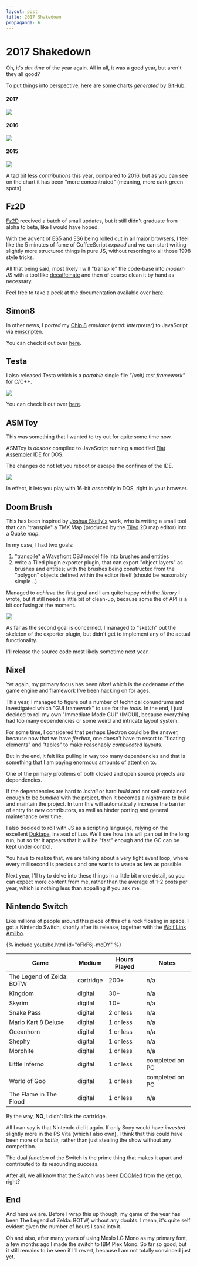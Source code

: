 ```yaml
---
layout: post
title: 2017 Shakedown
propaganda: 6
---
```

2017 Shakedown
==============
Oh, it's _dat time_ of the year again. All in all, it was a good year, but aren't they all good?

To put things into perspective, here are some charts *generated* by [GitHub][0].

#### 2017
![](/media/github/2017.png)

#### 2016
![](/media/github/2016.png)

#### 2015
![](/media/github/2015.png)

A tad bit less _contributions_ this year, compared to 2016, but as you can see on the chart it has been
"more concentrated" (meaning, more dark green spots).

Fz2D
----
[Fz2D][8] received a batch of small updates, but it still didn't graduate from alpha to
beta, like I would have hoped.

With the advent of ES5 and ES6 being rolled out in all major browsers, I feel like the 5
minutes of fame of CoffeeScript _expired_ and we can start writing slightly more structured
things in pure JS, without resorting to all those 1998 style tricks.

All that being said, most likely I will "transpile" the code-base into _modern JS_ with a tool
like [decaffeinate][10] and then of course clean it by hand as necessary.

Feel free to take a peek at the documentation available over [here][9].

Simon8
------
In other news, I _ported_ my [Chip 8][2] _emulator_ (_read: interpreter_) to JavaScript via [emscripten][1].

You can check it out over [here][3].

Testa
-----
I also released Testa which is a _portable_ single file _"(unit) test framework"_ for C/C++.

![](/media/2017/testa.png)

You can check it out over [here][4].

ASMToy
------
This was something that I wanted to try out for quite some time now.

ASMToy is _dosbox_ compiled to JavaScript running a modified [Flat Assembler][5] IDE for
DOS.

The changes do not let you reboot or escape the confines of the IDE.

![](/media/2017/asmtoy.png)

In effect, it lets you play with 16-bit _assembly_ in DOS, right in your browser.

Doom Brush
----------
This has been inspired by [Joshua Skelly's][12] work, who is writing a small tool that
can "transpile" a TMX Map (produced by the [Tiled][13] 2D map editor) into a Quake _map_.

In my case, I had two goals:

1. "transpile" a Wavefront OBJ model file into brushes and entities
2. write a Tiled plugin exporter plugin, that can export "object layers" as brushes
and entities; with the brushes being constructed from the "polygon" objects defined
within the editor itself (should be reasonably simple ..)

Managed to _achieve_ the first goal and I am quite happy with the _library_ I wrote,
but it still needs a little bit of clean-up, because some the of API is a bit
confusing at the moment.

![](/media/2017/db.png)

As far as the second goal is concerned, I managed to "sketch" out the skeleton of the
exporter plugin, but didn't get to implement any of the actual functionality.

I'll release the source code most likely sometime next year.

Nixel
-----
Yet again, my primary focus has been _Nixel_ which is the codename of the game engine
and framework I've been hacking on for ages.

This year, I managed to figure out a number of technical conundrums and investigated
which "GUI framework" to use for the _tools_. In the end, I just decided to
roll my own "Immediate Mode GUI" (IMGUI), because everything had too many dependencies
or some weird and intricate layout system.

For some time, I considered that perhaps Electron could be the answer, because now that
we have _flexbox_, one doesn't have to resort to "floating elements" and "tables" to make
reasonably _complicated_ layouts.

But in the end, it felt like pulling in way too many dependencies and that is something
that I am paying enormous amounts of attention to.

One of the primary problems of both closed and open source projects are dependencies.

If the dependencies are hard to _install_ or hard _build_ and not self-contained enough
to be _bundled_ with the project, then it becomes a nightmare to build and maintain
the project. In turn this will automatically increase the barrier of entry for _new_
contributors, as well as hinder porting and general maintenance over time.

I also decided to roll with JS as a scripting language, relying on the excellent
[Duktape][11], instead of Lua. We'll see how this will pan out in the long run,
but so far it appears that it will be "fast" enough and the GC can be kept under
control.

You have to realize that, we are talking about a very tight event loop, where every
millisecond is precious and one wants to waste as few as possible.

Next year, I'll try to delve into these things in a little bit more detail, so you
can expect more content from me, rather than the average of 1-2 posts per year,
which is nothing less than appalling if you ask me.

Nintendo Switch
---------------
Like millions of people around this piece of this of a rock floating in space, I got
a Nintendo Switch, shortly after its release, together with the [Wolf Link Amiibo][6].

{% include youtube.html id="oFkF6j-mcDY" %}

Game                      | Medium    | Hours Played  | Notes |
------------------------- | ------    | ------------- | -----
The Legend of Zelda: BOTW | cartridge | 200+          | n/a
Kingdom                   | digital   | 30+           | n/a
Skyrim                    | digital   | 10+           | n/a
Snake Pass                | digital   | 2 or less     | n/a
Mario Kart 8 Deluxe       | digital   | 1 or less     | n/a
Oceanhorn                 | digital   | 1 or less     | n/a
Shephy                    | digital   | 1 or less     | n/a
Morphite                  | digital   | 1 or less     | n/a
Little Inferno            | digital   | 1 or less     | completed on PC
World of Goo              | digital   | 1 or less     | completed on PC
The Flame in The Flood    | digital   | 1 or less     | n/a

By the way, **NO**, I didn't lick the cartridge.

All I can say is that Nintendo did it again. If only Sony would have _invested_
slightly more in the PS Vita (which I also own), I think that this could have been
more of a _battle_, rather than just stealing the show without any competition.

The dual _function_ of the Switch is the prime thing that makes it apart and
contributed to its resounding success.

After all, we all know that the Switch was been [DOOMed][7] from the get go, right?

End
---
And here we are. Before I wrap this up though, my game of the year has been
The Legend of Zelda: BOTW, without any doubts. I mean, it's quite self evident
given the number of hours I sank into it.

Oh and also, after many years of using Meslo LG Mono as my primary font, a few
months ago I made the switch to IBM Plex Mono. So far so good, but it still
remains to be seen if I'll revert, because I am not totally convinced just yet.

[0]: https://github.com/icebreaker
[1]: https://github.com/kripken/emscripten
[2]: https://en.wikipedia.org/wiki/CHIP-8
[3]: http://mihail.co/simon8/
[4]: https://github.com/icebreaker/testa
[5]: https://flatassembler.net/
[6]: https://www.nintendo.com/amiibo/detail/wolf-link-amiibo
[7]: https://www.nintendo.com/games/detail/doom-switch
[8]: https://github.com/icebreaker/fz2d
[9]: http://mihail.co/fz2d/docs
[10]: https://github.com/decaffeinate/decaffeinate
[11]: http://duktape.org/
[12]: https://twitter.com/JoshuaSkelly
[13]: http://www.mapeditor.org/
